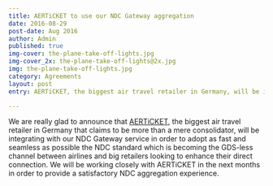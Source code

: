 ```yaml
---
title: AERTiCKET to use our NDC Gateway aggregation
date: 2016-08-29
post-date: Aug 2016
author: Admin
published: true
img-cover: the-plane-take-off-lights.jpg
img-cover_2x: the-plane-take-off-lights@2x.jpg
img: the-plane-take-off-lights.jpg
category: Agreements
layout: post
entry: AERTiCKET, the biggest air travel retailer in Germany, will be integrating with our NDC Gateway service.

---
```


We are really glad to announce that [AERTiCKET](http://www.aerticket.de/), the biggest air travel retailer in Germany that claims to be more than a mere consolidator, will be integrating with our NDC Gateway service in order to adopt as fast and seamless as possible the NDC standard which is becoming the GDS-less channel between airlines and big retailers looking to enhance their direct connection.
We will be working closely with AERTiCKET in the next months in order to provide a satisfactory NDC aggregation experience.

